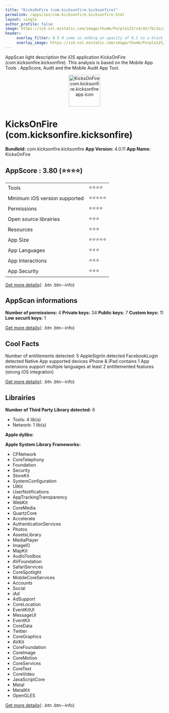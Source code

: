 ```yaml
---
title: "KicksOnFire (com.kicksonfire.kicksonfire)"
permalink: /apps/ios/com.kicksonfire.kicksonfire.html
layout: single
author_profile: false
image: https://is5-ssl.mzstatic.com/image/thumb/Purple125/v4/a5/7b/2a/a57b2ad6-5107-0f26-ef35-599720b4f225/AppIcon-1x_U007emarketing-0-10-0-85-220.png/512x512bb.jpg
header: 
     overlay_filter: 0.5 # same as adding an opacity of 0.5 to a black background
     overlay_image: https://is5-ssl.mzstatic.com/image/thumb/Purple125/v4/a5/7b/2a/a57b2ad6-5107-0f26-ef35-599720b4f225/AppIcon-1x_U007emarketing-0-10-0-85-220.png/512x512bb.jpg
---
```

AppScan light description the iOS application KicksOnFire (com.kicksonfire.kicksonfire). This analysis is based on the Mobile App Tools : AppScore, Audit and the Mobile Audit App Tool.

  
  
<div style="text-align: center;"><img src="https://is5-ssl.mzstatic.com/image/thumb/Purple125/v4/a5/7b/2a/a57b2ad6-5107-0f26-ef35-599720b4f225/AppIcon-1x_U007emarketing-0-10-0-85-220.png/512x512bb.jpg" width="100" height="100" alt="KicksOnFire com.kicksonfire.kicksonfire app icon"></div>  
  
# KicksOnFire (com.kicksonfire.kicksonfire)

**BundleId:** com.kicksonfire.kicksonfire
**App Version:** 4.0.11
**App Name:** KicksOnFire


## AppScore : 3.80 (⭐️⭐️⭐️⭐️) 

<table>
<tr><td> Tools </td><td> ⭐️⭐️⭐️⭐️ </td></tr>
<tr><td> Minimum iOS version supported </td><td> ⭐️⭐️⭐️⭐️⭐️ </td></tr>
<tr><td> Permissions </td><td> ⭐️⭐️⭐️⭐️ </td></tr>
<tr><td> Open source librairies </td><td> ⭐️⭐️⭐️ </td></tr>
<tr><td> Resources </td><td> ⭐️⭐️⭐️ </td></tr>
<tr><td> App Size </td><td> ⭐️⭐️⭐️⭐️⭐️ </td></tr>
<tr><td> App Languages </td><td> ⭐️⭐️⭐️ </td></tr>
<tr><td> App Interactions </td><td> ⭐️⭐️⭐️ </td></tr>
<tr><td> App Security </td><td> ⭐️⭐️⭐️ </td></tr>
</table>

[Get more details](/pricing.html){: .btn .btn--info}  
  
## AppScan informations 

**Number of permissions:** 4
**Private keys:** 34
**Public keys:** 7
**Custom keys:** 11
**Low securit keys:** 1
  
[Get more details](/pricing.html){: .btn .btn--info}

## Cool Facts

Number of entitlements detected: 5
AppleSignIn detected
FacebookLogin detected
Native App
supported devices iPhone & iPad
contains 1 App extensions
support multiple languages
at least 2 entitlemented features (strong iOS integration)
  
[Get more details](/pricing.html){: .btn .btn--info}

## Librairies 
**Number of Third Party Library detected:** 6
- Tools: 4 lib(s)
- Network: 1 lib(s)

**Apple dylibs:**


**Apple System Library Frameworks:**
- CFNetwork
- CoreTelephony
- Foundation
- Security
- StoreKit
- SystemConfiguration
- UIKit
- UserNotifications
- AppTrackingTransparency
- WebKit
- CoreMedia
- QuartzCore
- Accelerate
- AuthenticationServices
- Photos
- AssetsLibrary
- MediaPlayer
- ImageIO
- MapKit
- AudioToolbox
- AVFoundation
- SafariServices
- CoreSpotlight
- MobileCoreServices
- Accounts
- Social
- iAd
- AdSupport
- CoreLocation
- EventKitUI
- MessageUI
- EventKit
- CoreData
- Twitter
- CoreGraphics
- AVKit
- CoreFoundation
- CoreImage
- CoreMotion
- CoreServices
- CoreText
- CoreVideo
- JavaScriptCore
- Metal
- MetalKit
- OpenGLES


  
[Get more details](/pricing.html){: .btn .btn--info}


